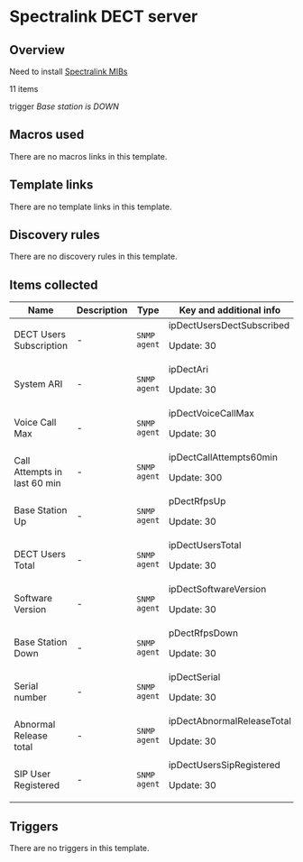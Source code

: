 # Spectralink DECT server

## Overview

Need to install [Spectralink MIBs](http://support.spectralink.com/resources/spectralink-ip-dect-mib-files "Spectralink MIBs")


11 items


trigger *Base station is DOWN*



## Macros used

There are no macros links in this template.

## Template links

There are no template links in this template.

## Discovery rules

There are no discovery rules in this template.

## Items collected

|Name|Description|Type|Key and additional info|
|----|-----------|----|----|
|DECT Users Subscription|<p>-</p>|`SNMP agent`|ipDectUsersDectSubscribed<p>Update: 30</p>|
|System ARI|<p>-</p>|`SNMP agent`|ipDectAri<p>Update: 30</p>|
|Voice Call Max|<p>-</p>|`SNMP agent`|ipDectVoiceCallMax<p>Update: 30</p>|
|Call Attempts in last 60 min|<p>-</p>|`SNMP agent`|ipDectCallAttempts60min<p>Update: 300</p>|
|Base Station Up|<p>-</p>|`SNMP agent`|pDectRfpsUp<p>Update: 30</p>|
|DECT Users Total|<p>-</p>|`SNMP agent`|ipDectUsersTotal<p>Update: 30</p>|
|Software Version|<p>-</p>|`SNMP agent`|ipDectSoftwareVersion<p>Update: 30</p>|
|Base Station Down|<p>-</p>|`SNMP agent`|pDectRfpsDown<p>Update: 30</p>|
|Serial number|<p>-</p>|`SNMP agent`|ipDectSerial<p>Update: 30</p>|
|Abnormal Release total|<p>-</p>|`SNMP agent`|ipDectAbnormalReleaseTotal<p>Update: 30</p>|
|SIP User Registered|<p>-</p>|`SNMP agent`|ipDectUsersSipRegistered<p>Update: 30</p>|
## Triggers

There are no triggers in this template.

